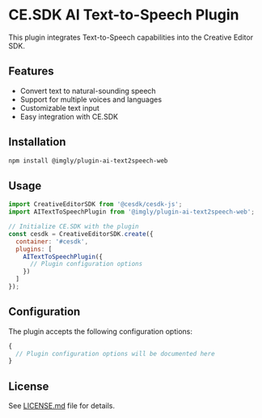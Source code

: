 # CE.SDK AI Text-to-Speech Plugin

This plugin integrates Text-to-Speech capabilities into the Creative Editor SDK.

## Features

- Convert text to natural-sounding speech
- Support for multiple voices and languages
- Customizable text input
- Easy integration with CE.SDK

## Installation

```bash
npm install @imgly/plugin-ai-text2speech-web
```

## Usage

```js
import CreativeEditorSDK from '@cesdk/cesdk-js';
import AITextToSpeechPlugin from '@imgly/plugin-ai-text2speech-web';

// Initialize CE.SDK with the plugin
const cesdk = CreativeEditorSDK.create({
  container: '#cesdk',
  plugins: [
    AITextToSpeechPlugin({
      // Plugin configuration options
    })
  ]
});
```

## Configuration

The plugin accepts the following configuration options:

```typescript
{
  // Plugin configuration options will be documented here
}
```

## License

See [LICENSE.md](./LICENSE.md) file for details.